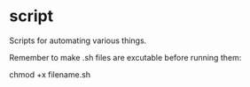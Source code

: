 # script

Scripts for automating various things.

Remember to make .sh files are excutable before running them:

chmod +x filename.sh
